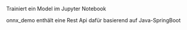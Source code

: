 Trainiert ein Model im Jupyter Notebook

onnx_demo enthält eine Rest Api dafür basierend auf Java-SpringBoot
